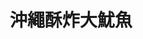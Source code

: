 ---
title: "沖繩酥炸大魷魚"
description: "沖繩酥炸大魷魚"
layout: shop
keywords:
  - 美食競賽
  - 台灣美食
  - 美食精選
datePublished: "2025-06-30"
dateModified: "2025-07-06"
city: "高雄市"
district: "左營區"
address: "高雄市左營區裕誠路南屏路"
phone: ""
geo: "22.666542969242837, 120.29977140075248"
google_map: "https://maps.app.goo.gl/NVmkXafUByPQzTz16"
footinder: "https://footinder.com.tw/%E9%AB%98%E9%9B%84%E5%B8%82%E5%B7%A6%E7%87%9F%E5%8D%80/109000/"
official: "https://www.facebook.com/profile.php?id=100057655651468"
award:
  - name: "夜市王"
    year: "2024"
    entries:
      - nightMarket: "瑞豐夜市"
        food_type: "海鮮"
        rank: "第三名"

---
